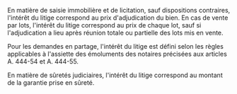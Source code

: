 En matière de saisie immobilière et de licitation, sauf dispositions contraires, l'intérêt du litige correspond au prix d'adjudication du bien. En cas de vente par lots, l'intérêt du litige correspond au prix de chaque lot, sauf si l'adjudication a lieu après réunion totale ou partielle des lots mis en vente.

Pour les demandes en partage, l'intérêt du litige est défini selon les règles applicables à l'assiette des émoluments des notaires précisées aux articles A. 444-54 et A. 444-55.

En matière de sûretés judiciaires, l'intérêt du litige correspond au montant de la garantie prise en sûreté.
